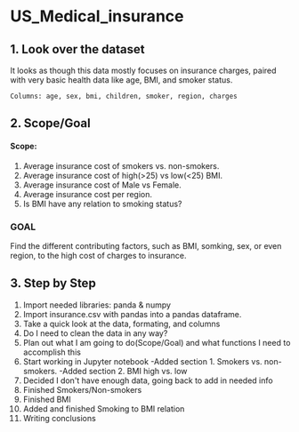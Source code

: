 # US_Medical_insurance

## 1. Look over the dataset
It looks as though this data mostly focuses on insurance charges, paired with very basic health data like age, BMI, and smoker status.

    Columns: age, sex, bmi, children, smoker, region, charges

## 2. Scope/Goal
#### Scope:
1. Average insurance cost of smokers vs. non-smokers.
2. Average insurance cost of high(>25) vs low(<25) BMI.
3. Average insurance cost of Male vs Female.
4. Average insurance cost per region.
4. Is BMI have any relation to smoking status?
    

### GOAL
Find the different contributing factors, such as BMI, somking, sex, or even region, to the high cost of charges to insurance. 

## 3. Step by Step
1. Import needed libraries: panda & numpy
2. Import insurance.csv with pandas into a pandas dataframe.
3. Take a quick look at the data, formating, and columns
4. Do I need to clean the data in any way?
5. Plan out what I am going to do(Scope/Goal) and what functions I need to accomplish this
6. Start working in Jupyter notebook
    -Added section 1. Smokers vs. non-smokers. 
    -Added section 2. BMI high vs. low
7. Decided I don't have enough data, going back to add in needed info
8. Finished Smokers/Non-smokers
9. Finished BMI
10. Added and finished Smoking to BMI relation
11. Writing conclusions 

